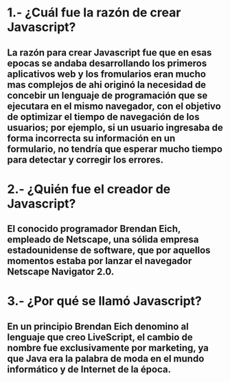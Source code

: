 # 1.- ¿Cuál fue la razón de crear Javascript?
## La razón para crear Javascript fue que en esas epocas se andaba desarrollando los primeros aplicativos web y los fromularios eran mucho mas complejos de ahi originó la necesidad de concebir un lenguaje de programación que se ejecutara en el mismo navegador, con el objetivo de optimizar el tiempo de navegación de los usuarios; por ejemplo, si un usuario ingresaba de forma incorrecta su información en un formulario, no tendría que esperar mucho tiempo para detectar y corregir los errores.
# 2.- ¿Quién fue el creador de Javascript?
## El conocido programador Brendan Eich, empleado de Netscape, una sólida empresa estadounidense de software, que por aquellos momentos estaba por lanzar el navegador Netscape Navigator 2.0.
# 3.- ¿Por qué se llamó Javascript?
## En un principio Brendan Eich denomino al lenguaje que creo LiveScript, el cambio de nombre fue exclusivamente por marketing, ya que Java era la palabra de moda en el mundo informático y de Internet de la época.